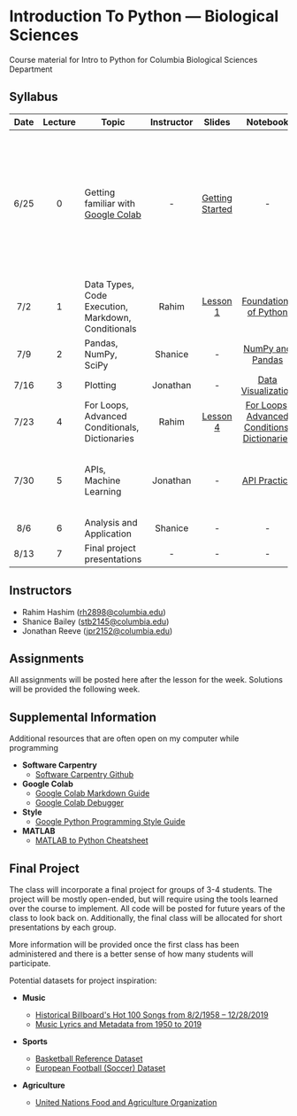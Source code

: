 # Introduction To Python — Biological Sciences
Course material for Intro to Python for Columbia Biological Sciences Department

## Syllabus

| Date | Lecture | Topic | Instructor | Slides | Notebook | Assignment | Solution | 
|:----:|:-------:| ----- | :--------: | :----: | :------: |:---------: | :----: | 
| 6/25 | 0 | Getting familiar with [Google Colab](https://research.google.com/colaboratory/) | - | [Getting Started](https://www.youtube.com/watch?v=inN8seMm7UI) | - | Before the course, everyone should get familiar with Google Colab, which will be the primary way in which we write and run code | - |
| 7/2  | 1 | Data Types, Code Execution, Markdown, Conditionals | Rahim | [Lesson 1](https://github.com/rahim-hashim/Intro-Python-Biology/blob/main/Slides/Intro-Python_Lesson-1.pptx) | [Foundations of Python](https://github.com/rahim-hashim/Intro-Python-Biology/blob/main/Notebooks/Intro-Python_Lesson-1.ipynb) | [Assignment 1](https://github.com/rahim-hashim/Intro-Python-Biology/blob/main/Assignments/Intro-Python_Assignment-1.ipynb) | [Assignment 1 Solutions](https://github.com/rahim-hashim/Intro-Python-Biology/blob/main/Solutions/Intro-Python_Assignment-1_Answers.ipynb) |
| 7/9  | 2 | Pandas, NumPy, SciPy | Shanice | - | [NumPy and Pandas](https://github.com/rahim-hashim/Intro-Python-Biology/blob/main/Notebooks/Intro-Python_Lesson-2.ipynb) | [Assignment 2](https://github.com/rahim-hashim/Intro-Python-Biology/blob/main/Assignments/Intro-Python_Assignment-2.ipynb) | [Assignment 2 Solutions](https://github.com/rahim-hashim/Intro-Python-Biology/blob/main/Solutions/Intro-Python_Assignment-2_Answers.ipynb) |
| 7/16 | 3 | Plotting | Jonathan | - | [Data Visualization](https://github.com/rahim-hashim/Intro-Python-Biology/blob/main/Notebooks/Intro_Python_Lesson_3.ipynb) | [Assignment 3](https://github.com/rahim-hashim/Intro-Python-Biology/blob/main/Assignments/Intro_Python_Assignment_3.ipynb) | [Assignment 3 Solutions](https://github.com/rahim-hashim/Intro-Python-Biology/blob/main/Solutions/Intro-Python_Assignment-3_Answers.ipynb) |
| 7/23 | 4 | For Loops, Advanced Conditionals, Dictionaries | Rahim | [Lesson 4](https://github.com/rahim-hashim/Intro-Python-Biology/blob/main/Slides/Intro-Python_Lesson-4.pptx) | [For Loops, Advanced Conditions, Dictionaries](https://github.com/rahim-hashim/Intro-Python-Biology/blob/main/Notebooks/Intro-Python_Lesson-4.ipynb) | [Assignment 4](https://github.com/rahim-hashim/Intro-Python-Biology/blob/main/Assignments/Intro-Python_Assignment-4.ipynb) | [Assignment 4 Solutions](https://github.com/rahim-hashim/Intro-Python-Biology/blob/main/Solutions/Intro-Python_Assignment-4_Answers.ipynb) |
| 7/30 | 5 | APIs, Machine Learning | Jonathan | - | [API Practice](https://github.com/rahim-hashim/Intro-Python-Biology/blob/main/Notebooks/Intro-Python_Lesson-5.ipynb) | Choose a [Public API](https://github.com/public-apis/) or another dataset for your final project | - |
| 8/6  | 6 | Analysis and Application | Shanice | - | - | - | - |
| 8/13 | 7 | Final project presentations | - | - | - | - | - |

## Instructors
* Rahim Hashim ([rh2898@columbia.edu](mailto:rh2898@columbia.edu?subject=[Intro-Python]))
* Shanice Bailey ([stb2145@columbia.edu](mailto:stb2145@columbia.edu?subject=[Intro-Python]))
* Jonathan Reeve ([jpr2152@columbia.edu](mailto:jpr2152@columbia.edu?subject=[Intro-Python]))

## Assignments

All assignments will be posted here after the lesson for the week. Solutions will be provided the following week.

## Supplemental Information

Additional resources that are often open on my computer while programming

* **Software Carpentry**
  * [Software Carpentry Github](http://swcarpentry.github.io/python-novice-gapminder/)
* **Google Colab**
  * [Google Colab Markdown Guide](https://colab.research.google.com/notebooks/markdown_guide.ipynb)
  * [Google Colab Debugger](https://pypi.org/project/ipdb/)
* **Style**
  * [Google Python Programming Style Guide](https://google.github.io/styleguide/pyguide.html)
* **MATLAB**
  * [MATLAB to Python Cheatsheet](https://cheatsheets.quantecon.org/)

## Final Project

The class will incorporate a final project for groups of 3-4 students. The project will be mostly open-ended, but will require using the tools learned over the course to implement. All code will be posted for future years of the class to look back on. Additionally, the final class will be allocated for short presentations by each group. 

More information will be provided once the first class has been administered and there is a better sense of how many students will participate.

Potential datasets for project inspiration:
* **Music**
  * [Historical Billboard's Hot 100 Songs from 8/2/1958 – 12/28/2019](https://data.world/kcmillersean/billboard-hot-100-1958-2017)
  * [Music Lyrics and Metadata from 1950 to 2019](https://data.mendeley.com/datasets/3t9vbwxgr5/2)

* **Sports**
  * [Basketball Reference Dataset](https://github.com/vishaalagartha/basketball_reference_scraper/blob/master/API.md)
  * [European Football (Soccer) Dataset](https://data.world/data-society/european-soccer-data)

* **Agriculture**
  * [United Nations Food and Agriculture Organization](http://www.fao.org/faostat/en/#data)
